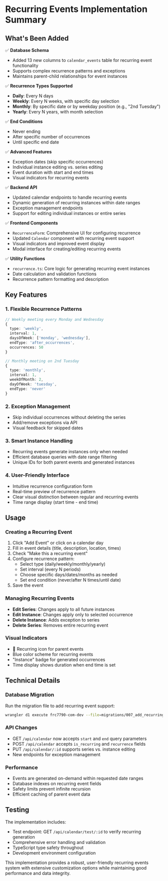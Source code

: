 # Recurring Events Implementation Summary

## What's Been Added

✅ **Database Schema**
- Added 13 new columns to `calendar_events` table for recurring event functionality
- Supports complex recurrence patterns and exceptions
- Maintains parent-child relationships for event instances

✅ **Recurrence Types Supported**
- **Daily**: Every N days
- **Weekly**: Every N weeks, with specific day selection
- **Monthly**: By specific date or by weekday position (e.g., "2nd Tuesday")
- **Yearly**: Every N years, with month selection

✅ **End Conditions**
- Never ending
- After specific number of occurrences  
- Until specific end date

✅ **Advanced Features**
- Exception dates (skip specific occurrences)
- Individual instance editing vs. series editing
- Event duration with start and end times
- Visual indicators for recurring events

✅ **Backend API**
- Updated calendar endpoints to handle recurring events
- Dynamic generation of recurring instances within date ranges
- Exception management endpoints
- Support for editing individual instances or entire series

✅ **Frontend Components**
- `RecurrenceForm`: Comprehensive UI for configuring recurrence
- Updated `Calendar` component with recurring event support
- Visual indicators and improved event display
- Modal interface for creating/editing recurring events

✅ **Utility Functions**
- `recurrence.ts`: Core logic for generating recurring event instances
- Date calculation and validation functions
- Recurrence pattern formatting and description

## Key Features

### 1. Flexible Recurrence Patterns
```typescript
// Weekly meeting every Monday and Wednesday
{
  type: 'weekly',
  interval: 1,
  daysOfWeek: ['monday', 'wednesday'],
  endType: 'after_occurrences',
  occurrences: 50
}

// Monthly meeting on 2nd Tuesday
{
  type: 'monthly',
  interval: 1,
  weekOfMonth: 2,
  dayOfWeek: 'tuesday',
  endType: 'never'
}
```

### 2. Exception Management
- Skip individual occurrences without deleting the series
- Add/remove exceptions via API
- Visual feedback for skipped dates

### 3. Smart Instance Handling
- Recurring events generate instances only when needed
- Efficient database queries with date range filtering
- Unique IDs for both parent events and generated instances

### 4. User-Friendly Interface
- Intuitive recurrence configuration form
- Real-time preview of recurrence pattern
- Clear visual distinction between regular and recurring events
- Time range display (start time - end time)

## Usage

### Creating a Recurring Event
1. Click "Add Event" or click on a calendar day
2. Fill in event details (title, description, location, times)
3. Check "Make this a recurring event"
4. Configure recurrence pattern:
   - Select type (daily/weekly/monthly/yearly)
   - Set interval (every N periods)
   - Choose specific days/dates/months as needed
   - Set end condition (never/after N times/until date)
5. Save the event

### Managing Recurring Events
- **Edit Series**: Changes apply to all future instances
- **Edit Instance**: Changes apply only to selected occurrence
- **Delete Instance**: Adds exception to series
- **Delete Series**: Removes entire recurring event

### Visual Indicators
- 🔄 Recurring icon for parent events
- Blue color scheme for recurring events
- "Instance" badge for generated occurrences
- Time display shows duration when end time is set

## Technical Details

### Database Migration
Run the migration file to add recurring event support:
```bash
wrangler d1 execute frc7790-com-dev --file=migrations/007_add_recurring_events.sql
```

### API Changes
- GET `/api/calendar` now accepts `start` and `end` query parameters
- POST `/api/calendar` accepts `is_recurring` and `recurrence` fields
- PUT `/api/calendar/:id` supports series vs. instance editing
- New endpoints for exception management

### Performance
- Events are generated on-demand within requested date ranges
- Database indexes on recurring event fields
- Safety limits prevent infinite recursion
- Efficient caching of parent event data

## Testing

The implementation includes:
- Test endpoint: GET `/api/calendar/test/:id` to verify recurring generation
- Comprehensive error handling and validation
- TypeScript type safety throughout
- Development environment configuration

This implementation provides a robust, user-friendly recurring events system with extensive customization options while maintaining good performance and data integrity.
